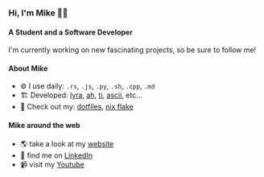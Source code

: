 ### Hi, I'm Mike 👋🏻

#### A Student and a Software Developer

I'm currently working on new fascinating projects, so be sure to follow me!

#### About Mike
-  ⚙️ I use daily: `.rs`, `.js`, `.py`, `.sh`, `.cpp`, `.md`
-  🏗️ Developed: [lyra](https://github.com/eRgo35/lyra), [ah](https://github.com/eRgo35/ah), [ti](https://github.com/eRgo35/ti), [ascii](https://github.com/eRgo35/ascii), etc...
-  🍚 Check out my: [dotfiles](https://github.com/eRgo35/dots), [nix flake](https://github.com/eRgo35/nix-config)

#### Mike around the web
-  🌎 take a look at my [website](https://c2yz.com)
-  💼 find me on [LinkedIn](https://www.linkedin.com/in/mike-czyz)
-  📹 visit my [Youtube](https://www.youtube.com/@eRgo35)
